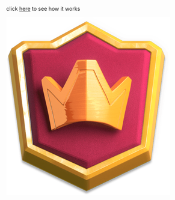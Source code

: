 click [here](https://thomasanders.github.io/exchange/) to see how it works


![screen shot](https://github.com/thomasanders/homepage/blob/main/images/cr%20champion.png)
